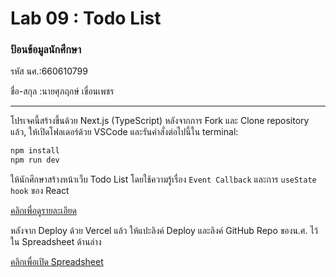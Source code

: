# Lab 09 : Todo List

### ป้อนข้อมูลนักศึกษา

รหัส นศ.:660610799

ชื่อ-สกุล :นายศุภฤกษ์ เขื่อนเพชร

---

โปรเจคนี้สร้างขึ้นด้วย Next.js (TypeScript)
หลังจากการ Fork และ Clone repository แล้ว, ให้เปิดโฟลเดอร์ด้วย VSCode และรันคำสั่งต่อไปนี้ใน terminal:

```bash
npm install
npm run dev
```

ให้นักศึกษาสร้างหน้าเว็บ Todo List โดยใช้ความรู้เรื่อง `Event Callback` และการ `useState hook` ของ React

[คลิกเพื่อดูรายละเอียด](https://o365cmu-my.sharepoint.com/:b:/g/personal/dome_potikanond_cmu_ac_th/Ebq51lMbfUZJjQmjJL5GyB8BXP4XauEqC_lZW3l68gBxPw?e=pzVTXW)

หลังจาก Deploy ด้วย Vercel แล้ว ให้แปะลิงค์ Deploy และลิงค์ GitHub Repo ของน.ศ. ไว้ใน Spreadsheet ด้านล่าง

[คลิกเพื่อเปิด Spreadsheet](https://o365cmu-my.sharepoint.com/:x:/g/personal/dome_potikanond_cmu_ac_th/EfmPM2Wz7OZAiAn23yVwzKwBa9GYlcdhDi-7nfPRnislLg?e=E8GJNE)

